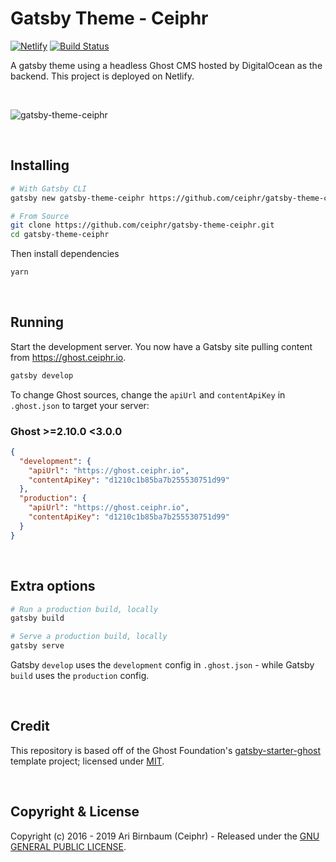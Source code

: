 # Gatsby Theme - Ceiphr

[![Netlify](https://img.shields.io/netlify/1cbc5535-77bf-4896-b288-221005a33821)](https://app.netlify.com/sites/ceiphr/deploys) [![Build Status](https://travis-ci.com/ceiphr/ceiphr.com-gatsby.svg?branch=master)](https://travis-ci.com/ceiphr/ceiphr.com-gatsby)

A gatsby theme using a headless Ghost CMS hosted by DigitalOcean as the backend. This project is deployed on Netlify.

&nbsp;

![gatsby-theme-ceiphr](https://i.imgur.com/JYjfuUt.png)

&nbsp;

## Installing

```bash
# With Gatsby CLI
gatsby new gatsby-theme-ceiphr https://github.com/ceiphr/gatsby-theme-ceiphr.git
```

```bash
# From Source
git clone https://github.com/ceiphr/gatsby-theme-ceiphr.git
cd gatsby-theme-ceiphr
```

Then install dependencies

```bash
yarn
```

&nbsp;

## Running

Start the development server. You now have a Gatsby site pulling content from https://ghost.ceiphr.io.

```bash
gatsby develop
```

To change Ghost sources, change the `apiUrl` and `contentApiKey` in `.ghost.json` to target your server:

### Ghost >=2.10.0 <3.0.0

```json
{
  "development": {
    "apiUrl": "https://ghost.ceiphr.io",
    "contentApiKey": "d1210c1b85ba7b255530751d99"
  },
  "production": {
    "apiUrl": "https://ghost.ceiphr.io",
    "contentApiKey": "d1210c1b85ba7b255530751d99"
  }
}
```

&nbsp;

## Extra options

```bash
# Run a production build, locally
gatsby build

# Serve a production build, locally
gatsby serve
```

Gatsby `develop` uses the `development` config in `.ghost.json` - while Gatsby `build` uses the `production` config.

&nbsp;

## Credit

This repository is based off of the Ghost Foundation's [gatsby-starter-ghost](https://github.com/TryGhost/gatsby-starter-ghost)
template project; licensed under [MIT](https://github.com/TryGhost/gatsby-starter-ghost/blob/master/LICENSE).

&nbsp;

## Copyright & License

Copyright (c) 2016 - 2019 Ari Birnbaum (Ceiphr) - Released under the [GNU GENERAL PUBLIC LICENSE](LICENSE).
